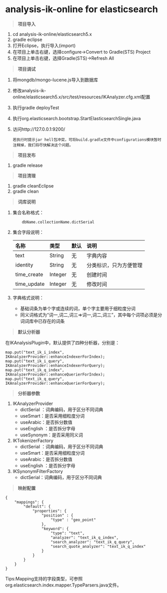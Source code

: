 # analysis-ik-online for elasticsearch

> **项目导入**

1. cd analysis-ik-online/elasticsearch5.x
2. gradle eclipse
3. 打开Eclipse，执行导入(import)
4. 在项目上单击右键，选择configure->Convert to Gradle(STS) Project
5. 在项目上单击右键，选择Gradle(STS)->Refresh All

> **项目调试**

1. 将mongdb/mongo-lucene.js导入到数据库
2. 修改analysis-ik-online/elasticsearch5.x/src/test/resources/IKAnalyzer.cfg.xml配置
3. 执行gradle deployTest
4. 执行org.elasticsearch.bootstrap.StartElasticsearchSingle.java
5. 访问http://127.0.0.1:9200/

	```
	若执行时提示jar hell包冲突，可将build.gradle文件中configurations模块暂时注释掉，我们将尽快解决这个问题。
	```

> **项目发布**

1. gradle release

> **项目清理**

1. gradle cleanEclipse
2. gradle clean

> **词库说明**

1. 集合名称格式：

	```
		dbName.collectionName.dictSerial
	```

2. 集合字段说明：

	| 名称 | 类型 | 默认 | 说明 |
	| :----- | :----- | :----- | :----- |
	| text | String | 无 | 字典内容 |
	| identity | String | 无 | 分类标识，只为方便管理 |
	| time_create | Integer | 无 | 创建时间 |
	| time_update | Integer| 无 | 修改时间 |

3. 字典格式说明：
	- 基础词条为单个字或连续的词，单个字主要用于细粒度分词
	- 同义词格式为“词一,词二,词三=>词一,词二,词三”，其中每个词项必须是分词词库中已存在的词条

> **默认分析器**

在IKAnalysisPlugin中，默认提供了四种分析器，分别是：

```
map.put("text_ik_i_index", IKAnalyzerProvider::enhanceIndexerForIndex);
map.put("text_ik_i_query", IKAnalyzerProvider::enhanceIndexerForQuery);
map.put("text_ik_q_index", IKAnalyzerProvider::enhanceQuerierForIndex);
map.put("text_ik_q_query", IKAnalyzerProvider::enhanceQuerierForQuery);
```

> **分析器参数**

1. IKAnalyzerProvider
	- dictSerial	：词典编码，用于区分不同词典
	- useSmart：是否采用细粒度分词
	- useArabic：是否拆分数值
	- useEnglish	：是否拆分字母
	- useSynonym：是否采用同义词
2. IKTokenizerFactory
	- dictSerial	：词典编码，用于区分不同词典
	- useSmart：是否采用细粒度分词
	- useArabic：是否拆分数值
	- useEnglish	：是否拆分字母
3. IKSynonymFilterFactory
	- dictSerial：词典编码，用于区分不同词典

> **映射配置**

```
{
	"mappings": {
		"default": {
			"properties": {
            	"position" : {
                	"type" : "geo_point"
                },
				"keyword": {
					"type": "text",
					"analyzer": "text_ik_q_index",
                    "search_analyzer": "text_ik_q_query",
                    "search_quote_analyzer": "text_ik_q_index"
				}
			}
		}
	}
}
```

Tips:Mapping支持的字段类型，可参照org.elasticsearch.index.mapper.TypeParsers.java文件。
